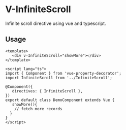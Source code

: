 # V-InfiniteScroll

Infinite scroll directive using vue and typescript.

## Usage

```vue
<template>
   <div v-InfiniteScroll="showMore"></div>
</template>

<script lang="ts">
import { Component } from 'vue-property-decorator';
import InfiniteScroll from '../InfiniteScroll';

@Component({
   directives: { InfiniteScroll },
})
export default class DemoComponent extends Vue {
   showMore(){
    // fetch more records
  }
}
</script>
```
